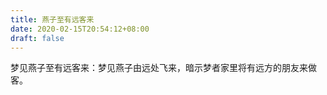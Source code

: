 ```yaml
---
title: 燕子至有远客来
date: 2020-02-15T20:54:12+08:00
draft: false
---
```


梦见燕子至有远客来：梦见燕子由远处飞来，暗示梦者家里将有远方的朋友来做客。
